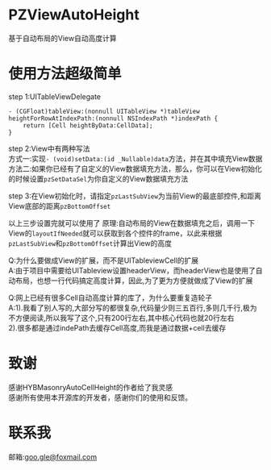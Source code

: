 # PZViewAutoHeight
基于自动布局的View自动高度计算

# 使用方法超级简单
step 1:UITableViewDelegate   
```object-c
- (CGFloat)tableView:(nonnull UITableView *)tableView heightForRowAtIndexPath:(nonnull NSIndexPath *)indexPath {
    return [Cell heightByData:CellData];
}
```
step 2:View中有两种写法    
方式一:实现`- (void)setData:(id _Nullable)data`方法，并在其中填充View数据    
方法二:如果你已经有了自定义的View数据填充方法，那么，你可以在View初始化的时候设置`pzSetDataSel`为你自定义的View数据填充方法

step 3:在View初始化时，请指定`pzLastSubView`为当前View的最底部控件,和距离View底部的距离`pzBottomOffset`

以上三步设置完就可以使用了
原理:自动布局的View在数据填充之后，调用一下View的`layoutIfNeeded`就可以获取到各个控件的frame，以此来根据`pzLastSubView`和`pzBottomOffset`计算出View的高度


Q:为什么要做成View的扩展，而不是UITableviewCell的扩展      
A:由于项目中需要给UITableview设置headerView，而headerView也是使用了自动布局，也想一行代码搞定高度计算，因此,为了更为方便就做成了View的扩展


Q:网上已经有很多Cell自动高度计算的库了，为什么要重复造轮子       
A:1).我看了别人写的,大部分写的都很复杂,代码量少则三五百行,多则几千行,极为不方便阅读,所以我写了这个,只有200行左右,其中核心代码也就20行左右      
  2).很多都是通过indePath去缓存Cell高度,而我是通过数据+cell去缓存

# 致谢
感谢HYBMasonryAutoCellHeight的作者给了我灵感      
感谢所有使用本开源库的开发者，感谢你们的使用和反馈。

# 联系我
邮箱:goo.gle@foxmail.com
